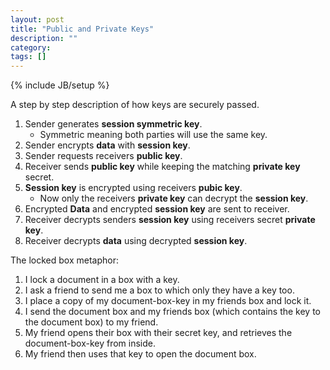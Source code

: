 ```yaml
---
layout: post
title: "Public and Private Keys"
description: ""
category: 
tags: []
---
```

{% include JB/setup %}

A step by step description of how keys are securely passed.

1. Sender generates **session symmetric key**.
	* Symmetric meaning both parties will use the same key.
2. Sender encrypts **data** with **session key**.
3. Sender requests receivers **public key**.
4. Receiver sends **public key** while keeping the matching **private key** secret.
4. **Session key** is encrypted using receivers **pubic key**.
	* Now only the receivers **private key** can decrypt the **session key**.
5. Encrypted **Data** and encrypted **session key** are sent to receiver.
6. Receiver decrypts senders **session key** using receivers secret **private key**.
7. Receiver decrypts **data** using decrypted **session key**.

The locked box metaphor:

1. I lock a document in a box with a key.
2. I ask a friend to send me a box to which only they have a key too.
3. I place a copy of my document-box-key in my friends box and lock it.
4. I send the document box and my friends box (which contains the key to the document box) to my friend.
5. My friend opens their box with their secret key, and retrieves the document-box-key from inside.
6. My friend then uses that key to open the document box.